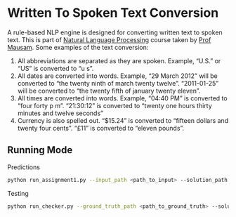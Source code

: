 # Written To Spoken Text Conversion

A rule-based NLP engine is designed for converting written text to spoken text. This is part of [Natural Language Processing](https://www.cse.iitd.ac.in/~mausam/courses/col772/autumn2021/) course taken by [Prof Mausam](https://www.cse.iitd.ac.in/~mausam/). Some examples of the text conversion:

1. All abbreviations are separated as they are spoken. Example, “U.S.” or “US” is converted
   to “u s”.
2. All dates are converted into words. Example, “29 March 2012” will be converted to “the
   twenty ninth of march twenty twelve”. “2011-01-25” will be converted to “the twenty fifth of
   january twenty eleven”.
3. All times are converted into words. Example, “04:40 PM” is converted to “four forty p m”.
   “21:30:12” is converted to “twenty one hours thirty minutes and twelve seconds”
4. Currency is also spelled out. “$15.24” is converted to “fifteen dollars and twenty four cents”.
   “£11” is converted to “eleven pounds”.

## Running Mode

Predictions

```bash
python run_assignment1.py --input_path <path_to_input> --solution_path <path_to_solution>
```

Testing

```bash
python run_checker.py --ground_truth_path <path_to_ground_truth> --solution_path <path_to_solution>
```

